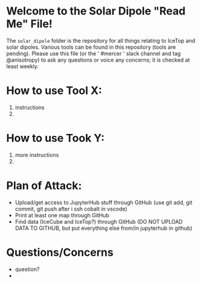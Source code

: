 # Welcome to the Solar Dipole "Read Me" File!

The `solar_dipole` folder is the repository for all things relating to IceTop and solar dipoles. Various tools can be found in this repository (tools are pending). Please use this file (or the ' #mercer ' slack channel and tag @anisotropy) to ask any questions or voice any concerns; it is checked at least weekly.

# How to use Tool X:
1. instructions
2. 

# How to use Took Y:
1. more instructions
2. 

# Plan of Attack:
- Upload/get access to JupyterHub stuff through GitHub (use git add, git commit, git push after i ssh cobalt in vscode)
- Print at least one map through GitHub
- Find data (IceCube and IceTop?) through GitHub (DO NOT UPLOAD DATA TO GITHUB, but put everything else from/in jupyterhub in github)

# Questions/Concerns
- question?
- 
